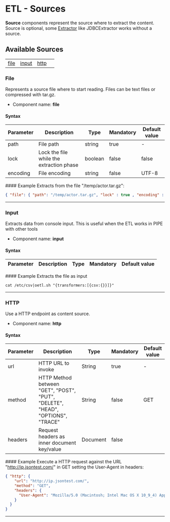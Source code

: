 # ETL - Sources

**Source** components represent the source where to extract the content. Source is optional, some [Extractor](Extractor.md) like JDBCExtractor works without a source.

## Available Sources

|  |  |  |  |
|-----|-----|-----|-----|
|[file](Source.md#file)|[input](Source.md#input)|[http](Source.md#http)| |

### File
Represents a source file where to start reading. Files can be text files or compressed with tar.gz.

- Component name: **file**

#### Syntax
| Parameter | Description | Type | Mandatory | Default value |
|-----------|-------------|------|-----------|-----------|
|path|File path|string|true|-|
|lock|Lock the file while the extraction phase|boolean|false|false|
|encoding|File encoding|string|false|UTF-8|


#### Example
Extracts from the file "/temp/actor.tar.gz":

```json
{ "file": { "path": "/temp/actor.tar.gz", "lock" : true , "encoding" : "UTF-8"} }
```

-----

### Input
Extracts data from console input. This is useful when the ETL works in PIPE with other tools

- Component name: **input**

#### Syntax
| Parameter | Description | Type | Mandatory | Default value |
|-----------|-------------|------|-----------|-----------|

#### Example
Extracts the file as input

```
cat /etc/csv|oetl.sh "{transformers:[{csv:{}}]}"
```
-----

### HTTP
Use a HTTP endpoint as content source.

- Component name: **http**

#### Syntax
| Parameter | Description | Type | Mandatory | Default value |
|-----------|-------------|------|-----------|-----------|
|url|HTTP URL to invoke|String|true|-|
|method|HTTP Method between "GET", "POST", "PUT", "DELETE", "HEAD", "OPTIONS", "TRACE"|String|false|GET|
|headers|Request headers as inner document key/value|Document|false| |

#### Example
Execute a HTTP request against the URL "http://ip.jsontest.com/" in GET setting the User-Agent in headers:

```json
{ "http": {
    "url": "http://ip.jsontest.com/",
    "method": "GET",
    "headers": {
      "User-Agent": "Mozilla/5.0 (Macintosh; Intel Mac OS X 10_9_4) AppleWebKit/537.36 (KHTML, like Gecko) Chrome/36.0.1985.125 Safari/537.36"
    }
  }
}
```

-----

